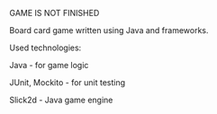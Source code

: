 GAME IS NOT FINISHED

Board card game written using Java and frameworks.

Used technologies:

Java - for game logic

JUnit, Mockito - for unit testing

Slick2d - Java game engine
